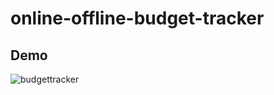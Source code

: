 # online-offline-budget-tracker


## Demo

![budgettracker](https://user-images.githubusercontent.com/70453836/115323286-d56e4d80-a155-11eb-9ed3-b2fabf16f2db.gif)
